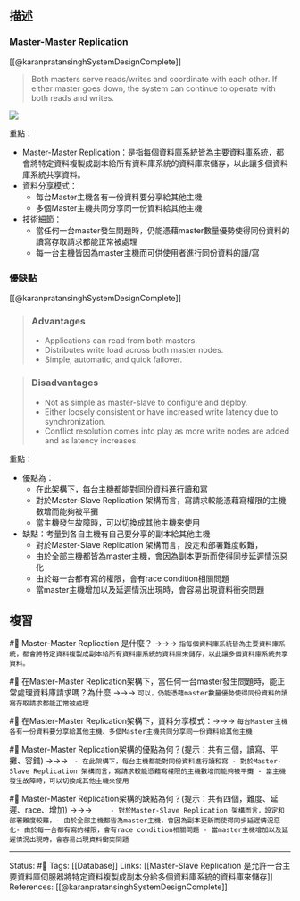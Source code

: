 ## 描述


### Master-Master Replication
[[@karanpratansinghSystemDesignComplete]]
> Both masters serve reads/writes and coordinate with each other. If either master goes down, the system can continue to operate with both reads and writes.

![](https://raw.githubusercontent.com/karanpratapsingh/portfolio/master/public/static/courses/system-design/chapter-II/database-replication/master-master-replication.png)



重點：
- Master-Master Replication：是指每個資料庫系統皆為主要資料庫系統，都會將特定資料複製成副本給所有資料庫系統的資料庫來儲存，以此讓多個資料庫系統共享資料。
- 資料分享模式：
	- 每台Master主機各有一份資料要分享給其他主機
	- 多個Master主機共同分享同一份資料給其他主機
- 技術細節：
	- 當任何一台master發生問題時，仍能憑藉master數量優勢使得同份資料的讀寫存取請求都能正常被處理
	- 每一台主機皆因為master主機而可供使用者進行同份資料的讀/寫


###  優缺點
[[@karanpratansinghSystemDesignComplete]]
> ### Advantages
> -   Applications can read from both masters.
> -   Distributes write load across both master nodes.
> -   Simple, automatic, and quick failover.

> ### Disadvantages
> -   Not as simple as master-slave to configure and deploy.
> -   Either loosely consistent or have increased write latency due to synchronization.
> -   Conflict resolution comes into play as more write nodes are added and as latency increases.

重點：
- 優點為：
	- 在此架構下，每台主機都能對同份資料進行讀和寫
	- 對於Master-Slave Replication 架構而言，寫請求較能憑藉寫權限的主機數增而能夠被平攤
	- 當主機發生故障時，可以切換成其他主機來使用
- 缺點：考量到各自主機有自己要分享的副本給其他主機
	- 對於Master-Slave Replication 架構而言，設定和部署難度較難，
	- 由於全部主機都皆為master主機，會因為副本更新而使得同步延遲情況惡化
	- 由於每一台都有寫的權限，會有race condition相關問題
	- 當master主機增加以及延遲情況出現時，會容易出現資料衝突問題


## 複習
#🧠 Master-Master Replication 是什麼？ ->->-> `指每個資料庫系統皆為主要資料庫系統，都會將特定資料複製成副本給所有資料庫系統的資料庫來儲存，以此讓多個資料庫系統共享資料。`
<!--SR:!2023-10-28,259,250-->

#🧠 在Master-Master Replication架構下，當任何一台master發生問題時，能正常處理資料庫請求嗎？為什麼 ->->-> `可以，仍能憑藉master數量優勢使得同份資料的讀寫存取請求都能正常被處理`
<!--SR:!2023-06-28,193,250-->

#🧠 在Master-Master Replication架構下，資料分享模式：->->-> `每台Master主機各有一份資料要分享給其他主機、多個Master主機共同分享同一份資料給其他主機`
<!--SR:!2024-06-02,391,250-->

#🧠 Master-Master Replication架構的優點為何？(提示：共有三個，讀寫、平攤、容錯) ->->-> `	- 在此架構下，每台主機都能對同份資料進行讀和寫 - 對於Master-Slave Replication 架構而言，寫請求較能憑藉寫權限的主機數增而能夠被平攤 - 當主機發生故障時，可以切換成其他主機來使用`
<!--SR:!2023-10-28,155,230-->

#🧠 Master-Master Replication架構的缺點為何？(提示：共有四個，難度、延遲、race、增加) ->->-> `	- 對於Master-Slave Replication 架構而言，設定和部署難度較難，- 由於全部主機都皆為master主機，會因為副本更新而使得同步延遲情況惡化- 由於每一台都有寫的權限，會有race condition相關問題 - 當master主機增加以及延遲情況出現時，會容易出現資料衝突問題`
<!--SR:!2023-05-05,39,210-->



---
Status: #🌱 
Tags:
[[Database]]
Links:
[[Master-Slave Replication 是允許一台主要資料庫伺服器將特定資料複製成副本分給多個資料庫系統的資料庫來儲存]]
References:
[[@karanpratansinghSystemDesignComplete]]